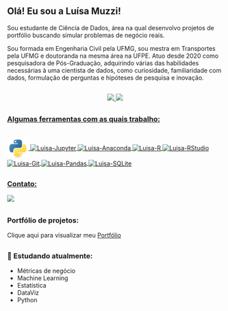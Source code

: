 ## Olá! Eu sou a Luísa Muzzi!

Sou estudante de Ciência de Dados, área na qual desenvolvo projetos de portfólio buscando simular problemas de negócio reais.  

Sou formada em Engenharia Civil pela UFMG, sou mestra em Transportes pela UFMG e doutoranda na mesma área na UFPE. Atuo desde 2020 como pesquisadora de Pós-Graduação, adquirindo várias das habilidades necessárias à uma cientista de dados, como curiosidade, familiaridade com dados, formulação de perguntas e hipóteses de pesquisa e inovação. 

##

<div align="center">
  <a href="https://github.com/luisamuzzi">
  <img height="180em" src="https://github-readme-stats.vercel.app/api?username=luisamuzzi&show_icons=true&theme=dracula&include_all_commits=true&count_private=true"/>
  <img height="180em" src="https://github-readme-stats.vercel.app/api/top-langs/?username=luisamuzzi&layout=compact&langs_count=7&theme=dracula"/>
</div>

##

### Algumas ferramentas com as quais trabalho:
<div style="display: inline_block"><br>
  <img align="center" alt="Luisa-Python" height="50" width="50" src="https://raw.githubusercontent.com/devicons/devicon/master/icons/python/python-original.svg">
  <img align="center" alt="Luisa-Jupyter" height="50" width="50" <img src="https://cdn.jsdelivr.net/gh/devicons/devicon/icons/jupyter/jupyter-original-wordmark.svg" />
  <img align="center" alt="Luisa-Anaconda" height="50" width="50" <img src="https://cdn.jsdelivr.net/gh/devicons/devicon/icons/anaconda/anaconda-original-wordmark.svg" />
  <img align="center" alt="Luisa-R" height="50" width="50" <img src="https://cdn.jsdelivr.net/gh/devicons/devicon/icons/r/r-original.svg" />
  <img align="center" alt="Luisa-RStudio" height="50" width="50" <img src="https://cdn.jsdelivr.net/gh/devicons/devicon/icons/rstudio/rstudio-original.svg" />          
  <img align="center" alt="Luisa-Git" height="50" width="50" <img src="https://cdn.jsdelivr.net/gh/devicons/devicon/icons/git/git-plain-wordmark.svg" />
  <img align="center" alt="Luisa-Pandas" height="50" width="50" <img src="https://cdn.jsdelivr.net/gh/devicons/devicon/icons/pandas/pandas-original-wordmark.svg" />
  <img align="center" alt="Luisa-SQLite" height="50" width="50" <img src="https://cdn.jsdelivr.net/gh/devicons/devicon/icons/sqlite/sqlite-original-wordmark.svg" />
           
</div>
  
  ##

 ### Contato:
<div> 
  <a href="https://www.linkedin.com/in/luísamuzzi" target="_blank"><img src="https://img.shields.io/badge/-LinkedIn-%230077B5?style=for-the-badge&logo=linkedin&logoColor=white" target="_blank"></a> 
  
</div>

##

### Portfólio de projetos:

Clique aqui para visualizar meu [Portfólio](https://luisamuzzi.github.io/portfolio_projetos/) 

##

### 📖 Estudando atualmente:
- Métricas de negócio
- Machine Learning
- Estatística
- DataViz
- Python
